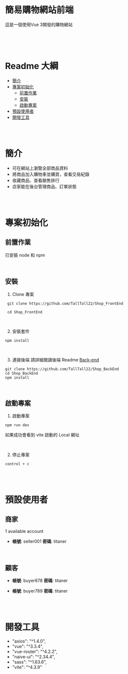 # 簡易購物網站前端

這是一個使用Vue 3開發的購物網站

<br>
<br>
<br>

# Readme 大綱
- [簡介](#簡介)
- [專案初始化](#專案初始化)
  - [前置作業](#前置作業)
  - [安裝](#安裝)
  - [啟動專案](#啟動專案)
- [預設使用者](#預設使用者)
- [開發工具](#開發工具)

<br>
<br>

# 簡介
- 可在網站上瀏覽全部商品資料
- 將商品加入購物車並購買，查看交易紀錄
- 收藏商品、查看銷售排行
- 店家能在後台管理商品、訂單狀態 

<br>
<br>

# 專案初始化
## **前置作業**
已安裝 node 和 npm

<br>

## **安裝**
1. Clone 專案
```
 git clone https://github.com/TallTall22/Shop_FrontEnd

 cd Shop_FrontEnd
```

<br/>

2. 安裝套件
```
npm install
```

<br/>

3.  連接後端
請詳細閱讀後端 Readme [Back-end](https://github.com/TallTall22/Shop_BackEnd) 
```
git clone https://github.com/TallTall22/Shop_BackEnd
cd Shop_BackEnd
npm install
```



<br/>

## **啟動專案**

1. 啟動專案
```
npm run dev
```

如果成功會看到 vite 啟動的 Local 網址

<br>

2. 停止專案
```
control + c
```
<br/>
<br/>

# 預設使用者

## **商家**
1 available account

* **帳號**: seller001
  **密碼**: titaner

<br/>

## **顧客**

* **帳號**: buyer678 
  **密碼**: titaner

* **帳號**: buyer789
  **密碼**: titaner



<br/>
<br/>

# 開發工具
- "axios": "^1.4.0",
- "vue": "^3.3.4",
- "vue-router": "^4.2.2",
- "naive-ui": "^2.34.4",
- "sass": "^1.63.6",
- "vite": "^4.3.9"
<br>
<br>


